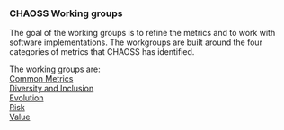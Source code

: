 ### CHAOSS Working groups

The goal of the working groups is to refine the metrics and to work with software implementations. The workgroups are built around the four categories of metrics that CHAOSS has identified.

The working groups are:  
[Common Metrics](https://github.com/chaoss/metrics)   
[Diversity and Inclusion](https://github.com/chaoss/wg-diversity-inclusion)  
[Evolution](https://github.com/chaoss/wg-evolution)  
[Risk](https://github.com/chaoss/wg-risk)  
[Value](https://github.com/chaoss/wg-value)  
